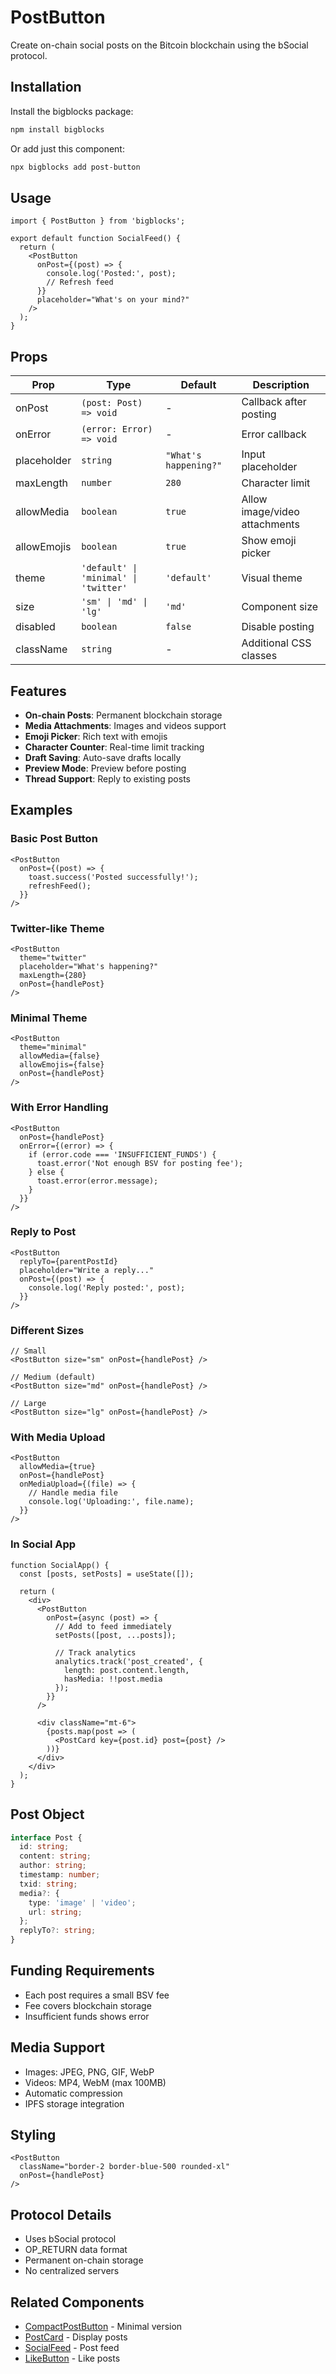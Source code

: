 # PostButton

Create on-chain social posts on the Bitcoin blockchain using the bSocial protocol.

## Installation

Install the bigblocks package:

```bash
npm install bigblocks
```

Or add just this component:

```bash
npx bigblocks add post-button
```

## Usage

```tsx
import { PostButton } from 'bigblocks';

export default function SocialFeed() {
  return (
    <PostButton
      onPost={(post) => {
        console.log('Posted:', post);
        // Refresh feed
      }}
      placeholder="What's on your mind?"
    />
  );
}
```

## Props

| Prop | Type | Default | Description |
|------|------|---------|-------------|
| onPost | `(post: Post) => void` | - | Callback after posting |
| onError | `(error: Error) => void` | - | Error callback |
| placeholder | `string` | `"What's happening?"` | Input placeholder |
| maxLength | `number` | `280` | Character limit |
| allowMedia | `boolean` | `true` | Allow image/video attachments |
| allowEmojis | `boolean` | `true` | Show emoji picker |
| theme | `'default' \| 'minimal' \| 'twitter'` | `'default'` | Visual theme |
| size | `'sm' \| 'md' \| 'lg'` | `'md'` | Component size |
| disabled | `boolean` | `false` | Disable posting |
| className | `string` | - | Additional CSS classes |

## Features

- **On-chain Posts**: Permanent blockchain storage
- **Media Attachments**: Images and videos support
- **Emoji Picker**: Rich text with emojis
- **Character Counter**: Real-time limit tracking
- **Draft Saving**: Auto-save drafts locally
- **Preview Mode**: Preview before posting
- **Thread Support**: Reply to existing posts

## Examples

### Basic Post Button

```tsx
<PostButton
  onPost={(post) => {
    toast.success('Posted successfully!');
    refreshFeed();
  }}
/>
```

### Twitter-like Theme

```tsx
<PostButton
  theme="twitter"
  placeholder="What's happening?"
  maxLength={280}
  onPost={handlePost}
/>
```

### Minimal Theme

```tsx
<PostButton
  theme="minimal"
  allowMedia={false}
  allowEmojis={false}
  onPost={handlePost}
/>
```

### With Error Handling

```tsx
<PostButton
  onPost={handlePost}
  onError={(error) => {
    if (error.code === 'INSUFFICIENT_FUNDS') {
      toast.error('Not enough BSV for posting fee');
    } else {
      toast.error(error.message);
    }
  }}
/>
```

### Reply to Post

```tsx
<PostButton
  replyTo={parentPostId}
  placeholder="Write a reply..."
  onPost={(post) => {
    console.log('Reply posted:', post);
  }}
/>
```

### Different Sizes

```tsx
// Small
<PostButton size="sm" onPost={handlePost} />

// Medium (default)
<PostButton size="md" onPost={handlePost} />

// Large
<PostButton size="lg" onPost={handlePost} />
```

### With Media Upload

```tsx
<PostButton
  allowMedia={true}
  onPost={handlePost}
  onMediaUpload={(file) => {
    // Handle media file
    console.log('Uploading:', file.name);
  }}
/>
```

### In Social App

```tsx
function SocialApp() {
  const [posts, setPosts] = useState([]);
  
  return (
    <div>
      <PostButton
        onPost={async (post) => {
          // Add to feed immediately
          setPosts([post, ...posts]);
          
          // Track analytics
          analytics.track('post_created', {
            length: post.content.length,
            hasMedia: !!post.media
          });
        }}
      />
      
      <div className="mt-6">
        {posts.map(post => (
          <PostCard key={post.id} post={post} />
        ))}
      </div>
    </div>
  );
}
```

## Post Object

```typescript
interface Post {
  id: string;
  content: string;
  author: string;
  timestamp: number;
  txid: string;
  media?: {
    type: 'image' | 'video';
    url: string;
  };
  replyTo?: string;
}
```

## Funding Requirements

- Each post requires a small BSV fee
- Fee covers blockchain storage
- Insufficient funds shows error

## Media Support

- Images: JPEG, PNG, GIF, WebP
- Videos: MP4, WebM (max 100MB)
- Automatic compression
- IPFS storage integration

## Styling

```tsx
<PostButton
  className="border-2 border-blue-500 rounded-xl"
  onPost={handlePost}
/>
```

## Protocol Details

- Uses bSocial protocol
- OP_RETURN data format
- Permanent on-chain storage
- No centralized servers

## Related Components

- [CompactPostButton](/components/compact-post-button) - Minimal version
- [PostCard](/components/post-card) - Display posts
- [SocialFeed](/components/social-feed) - Post feed
- [LikeButton](/components/like-button) - Like posts